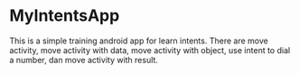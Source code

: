 # MyIntentsApp
 This is a simple training android app for learn intents. There are move activity, move activity with data, move activity with object, use intent to dial a number, dan move activity with result. 

